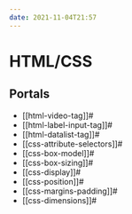```yaml
---
date: 2021-11-04T21:57
---
```


HTML/CSS
========

Portals
-------

-   [[html-video-tag]]#
-   [[html-label-input-tag]]#
-   [[html-datalist-tag]]#
-   [[css-attribute-selectors]]#
-   [[css-box-model]]#
-   [[css-box-sizing]]#
-   [[css-display]]#
-   [[css-position]]#
-   [[css-margins-padding]]#
-   [[css-dimensions]]#

